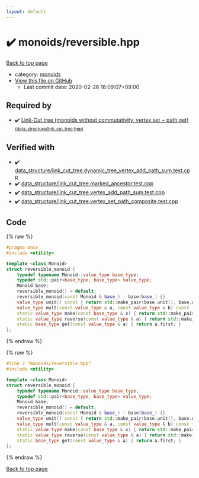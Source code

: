 ```yaml
---
layout: default
---
```


<!-- mathjax config similar to math.stackexchange -->
<script type="text/javascript" async
  src="https://cdnjs.cloudflare.com/ajax/libs/mathjax/2.7.5/MathJax.js?config=TeX-MML-AM_CHTML">
</script>
<script type="text/x-mathjax-config">
  MathJax.Hub.Config({
    TeX: { equationNumbers: { autoNumber: "AMS" }},
    tex2jax: {
      inlineMath: [ ['$','$'] ],
      processEscapes: true
    },
    "HTML-CSS": { matchFontHeight: false },
    displayAlign: "left",
    displayIndent: "2em"
  });
</script>

<script type="text/javascript" src="https://cdnjs.cloudflare.com/ajax/libs/jquery/3.4.1/jquery.min.js"></script>
<script src="https://cdn.jsdelivr.net/npm/jquery-balloon-js@1.1.2/jquery.balloon.min.js" integrity="sha256-ZEYs9VrgAeNuPvs15E39OsyOJaIkXEEt10fzxJ20+2I=" crossorigin="anonymous"></script>
<script type="text/javascript" src="../../assets/js/copy-button.js"></script>
<link rel="stylesheet" href="../../assets/css/copy-button.css" />


# :heavy_check_mark: monoids/reversible.hpp

<a href="../../index.html">Back to top page</a>

* category: <a href="../../index.html#315142c884fa9bdd2be3b42923ffe964">monoids</a>
* <a href="{{ site.github.repository_url }}/blob/master/monoids/reversible.hpp">View this file on GitHub</a>
    - Last commit date: 2020-02-26 18:09:07+09:00




## Required by

* :heavy_check_mark: <a href="../data_structure/link_cut_tree.hpp.html">Link-Cut tree (monoids without commutativity, vertex set + path get) <small>(data_structure/link_cut_tree.hpp)</small></a>


## Verified with

* :heavy_check_mark: <a href="../../verify/data_structure/link_cut_tree.dynamic_tree_vertex_add_path_sum.test.cpp.html">data_structure/link_cut_tree.dynamic_tree_vertex_add_path_sum.test.cpp</a>
* :heavy_check_mark: <a href="../../verify/data_structure/link_cut_tree.marked_ancestor.test.cpp.html">data_structure/link_cut_tree.marked_ancestor.test.cpp</a>
* :heavy_check_mark: <a href="../../verify/data_structure/link_cut_tree.vertex_add_path_sum.test.cpp.html">data_structure/link_cut_tree.vertex_add_path_sum.test.cpp</a>
* :heavy_check_mark: <a href="../../verify/data_structure/link_cut_tree.vertex_set_path_composite.test.cpp.html">data_structure/link_cut_tree.vertex_set_path_composite.test.cpp</a>


## Code

<a id="unbundled"></a>
{% raw %}
```cpp
#pragma once
#include <utility>

template <class Monoid>
struct reversible_monoid {
    typedef typename Monoid::value_type base_type;
    typedef std::pair<base_type, base_type> value_type;
    Monoid base;
    reversible_monoid() = default;
    reversible_monoid(const Monoid & base_) : base(base_) {}
    value_type unit() const { return std::make_pair(base.unit(), base.unit()); }
    value_type mult(const value_type & a, const value_type & b) const { return std::make_pair(base.mult(a.first, b.first), base.mult(b.second, a.second)); }
    static value_type make(const base_type & x) { return std::make_pair(x, x); }
    static value_type reverse(const value_type & a) { return std::make_pair(a.second, a.first); }
    static base_type get(const value_type & a) { return a.first; }
};

```
{% endraw %}

<a id="bundled"></a>
{% raw %}
```cpp
#line 2 "monoids/reversible.hpp"
#include <utility>

template <class Monoid>
struct reversible_monoid {
    typedef typename Monoid::value_type base_type;
    typedef std::pair<base_type, base_type> value_type;
    Monoid base;
    reversible_monoid() = default;
    reversible_monoid(const Monoid & base_) : base(base_) {}
    value_type unit() const { return std::make_pair(base.unit(), base.unit()); }
    value_type mult(const value_type & a, const value_type & b) const { return std::make_pair(base.mult(a.first, b.first), base.mult(b.second, a.second)); }
    static value_type make(const base_type & x) { return std::make_pair(x, x); }
    static value_type reverse(const value_type & a) { return std::make_pair(a.second, a.first); }
    static base_type get(const value_type & a) { return a.first; }
};

```
{% endraw %}

<a href="../../index.html">Back to top page</a>

